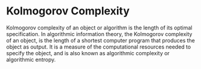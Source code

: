 # Kolmogorov Complexity
Kolmogorov complexity of an object or algorithm is the length of its optimal specification. 
In algorithmic information theory, the Kolmogorov complexity of an object, is the length of a shortest computer program that produces the object as output. 
It is a measure of the computational resources needed to specify the object, and is also known as algorithmic complexity or algorithmic entropy.
